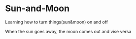# Sun-and-Moon
Learning how to turn things(sun&amp;moon) on and off


When the sun goes away, the moon comes out and vise versa
